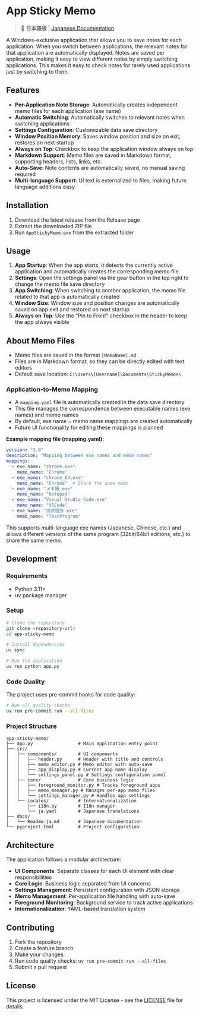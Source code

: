 # App Sticky Memo

> 📖 **日本語版** | [Japanese Documentation](docs/Readme.ja.md)

A Windows-exclusive application that allows you to save notes for each application.
When you switch between applications, the relevant notes for that application are automatically displayed.
Notes are saved per application, making it easy to view different notes by simply switching applications.
This makes it easy to check notes for rarely used applications just by switching to them.

## Features

- **Per-Application Note Storage**: Automatically creates independent memo files for each application (exe name)
- **Automatic Switching**: Automatically switches to relevant notes when switching applications
- **Settings Configuration**: Customizable data save directory
- **Window Position Memory**: Saves window position and size on exit, restores on next startup
- **Always on Top**: Checkbox to keep the application window always on top
- **Markdown Support**: Memo files are saved in Markdown format, supporting headers, lists, links, etc.
- **Auto-Save**: Note contents are automatically saved, no manual saving required
- **Multi-language Support**: UI text is externalized to files, making future language additions easy

## Installation

1. Download the latest release from the Release page
2. Extract the downloaded ZIP file
3. Run `AppStickyMemo.exe` from the extracted folder

## Usage

1. **App Startup**: When the app starts, it detects the currently active application and automatically creates the corresponding memo file
2. **Settings**: Open the settings panel via the gear button in the top right to change the memo file save directory
3. **App Switching**: When switching to another application, the memo file related to that app is automatically created
4. **Window Size**: Window size and position changes are automatically saved on app exit and restored on next startup
5. **Always on Top**: Use the "Pin to Front" checkbox in the header to keep the app always visible

## About Memo Files

- Memo files are saved in the format `[MemoName].md`
- Files are in Markdown format, so they can be directly edited with text editors
- Default save location: `C:\Users\[Username]\Documents\StickyMemos\`

### Application-to-Memo Mapping

- A `mapping.yaml` file is automatically created in the data save directory
- This file manages the correspondence between executable names (exe names) and memo names
- By default, exe name = memo name mappings are created automatically
- Future UI functionality for editing these mappings is planned

**Example mapping file (mapping.yaml):**
```yaml
version: "1.0"
description: "Mapping between exe names and memo names"
mappings:
  - exe_name: "chrome.exe"
    memo_name: "Chrome"
  - exe_name: "chrome_64.exe"
    memo_name: "Chrome"  # Share the same memo
  - exe_name: "メモ帳.exe"
    memo_name: "Notepad"
  - exe_name: "Visual Studio Code.exe"
    memo_name: "VSCode"
  - exe_name: "测试程序.exe"
    memo_name: "TestProgram"
```

This supports multi-language exe names (Japanese, Chinese, etc.) and allows different versions of the same program (32bit/64bit editions, etc.) to share the same memo.

## Development

### Requirements

- Python 3.11+
- uv package manager

### Setup

```bash
# Clone the repository
git clone <repository-url>
cd app-sticky-memo

# Install dependencies
uv sync

# Run the application
uv run python app.py
```

### Code Quality

The project uses pre-commit hooks for code quality:

```bash
# Run all quality checks
uv run pre-commit run --all-files
```

### Project Structure

```
app-sticky-memo/
├── app.py                 # Main application entry point
├── src/
│   ├── components/        # UI components
│   │   ├── header.py      # Header with title and controls
│   │   ├── memo_editor.py # Memo editor with auto-save
│   │   ├── app_display.py # Current app name display
│   │   └── settings_panel.py # Settings configuration panel
│   ├── core/              # Core business logic
│   │   ├── foreground_monitor.py # Tracks foreground apps
│   │   ├── memo_manager.py # Manages per-app memo files
│   │   └── settings_manager.py # Handles app settings
│   └── locales/           # Internationalization
│       ├── i18n.py        # I18n manager
│       └── ja.yaml        # Japanese translations
├── docs/
│   └── Readme.ja.md       # Japanese documentation
└── pyproject.toml         # Project configuration
```

## Architecture

The application follows a modular architecture:

- **UI Components**: Separate classes for each UI element with clear responsibilities
- **Core Logic**: Business logic separated from UI concerns
- **Settings Management**: Persistent configuration with JSON storage
- **Memo Management**: Per-application file handling with auto-save
- **Foreground Monitoring**: Background service to track active applications
- **Internationalization**: YAML-based translation system

## Contributing

1. Fork the repository
2. Create a feature branch
3. Make your changes
4. Run code quality checks: `uv run pre-commit run --all-files`
5. Submit a pull request

## License

This project is licensed under the MIT License - see the [LICENSE](LICENSE) file for details.

